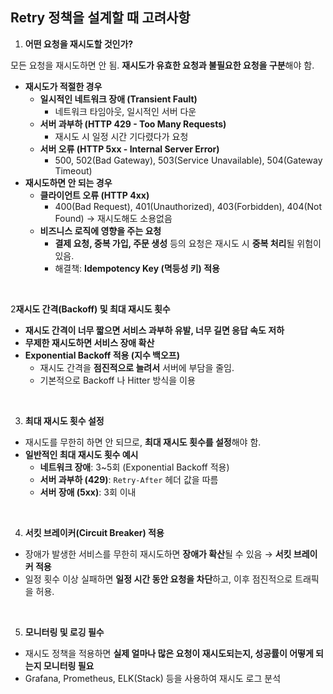 ## Retry 정책을 설계할 때 고려사항

1. **어떤 요청을 재시도할 것인가?**

모든 요청을 재시도하면 안 됨. **재시도가 유효한 요청과 불필요한 요청을 구분**해야 함.

- **재시도가 적절한 경우**
    - **일시적인 네트워크 장애 (Transient Fault)**
        - 네트워크 타임아웃, 일시적인 서버 다운
    - **서버 과부하 (HTTP 429 - Too Many Requests)**
        - 재시도 시 일정 시간 기다렸다가 요청
    - **서버 오류 (HTTP 5xx - Internal Server Error)**
        - 500, 502(Bad Gateway), 503(Service Unavailable), 504(Gateway Timeout)
- **재시도하면 안 되는 경우**
    - **클라이언트 오류 (HTTP 4xx)**
        - 400(Bad Request), 401(Unauthorized), 403(Forbidden), 404(Not Found) → 재시도해도 소용없음
    - **비즈니스 로직에 영향을 주는 요청**
        - **결제 요청, 중복 가입, 주문 생성** 등의 요청은 재시도 시 **중복 처리**될 위험이 있음.
        - 해결책: **Idempotency Key (멱등성 키) 적용**

<br/>

2**재시도 간격(Backoff) 및 최대 재시도 횟수**

- **재시도 간격이 너무 짧으면 서비스 과부하 유발, 너무 길면 응답 속도 저하**
- **무제한 재시도하면 서비스 장애 확산**
- **Exponential Backoff 적용 (지수 백오프)**
    - 재시도 간격을 **점진적으로 늘려서** 서버에 부담을 줄임.
    - 기본적으로 Backoff 나 Hitter 방식을 이용

<br/>

3. **최대 재시도 횟수 설정**

- 재시도를 무한히 하면 안 되므로, **최대 재시도 횟수를 설정**해야 함.
- **일반적인 최대 재시도 횟수 예시**
    - **네트워크 장애**: 3~5회 (Exponential Backoff 적용)
    - **서버 과부하 (429)**: `Retry-After` 헤더 값을 따름
    - **서버 장애 (5xx)**: 3회 이내

<br/>

4. **서킷 브레이커(Circuit Breaker) 적용**

- 장애가 발생한 서비스를 무한히 재시도하면 **장애가 확산**될 수 있음 → **서킷 브레이커 적용**
- 일정 횟수 이상 실패하면 **일정 시간 동안 요청을 차단**하고, 이후 점진적으로 트래픽을 허용.

<br/>

5. **모니터링 및 로깅 필수**

- 재시도 정책을 적용하면 **실제 얼마나 많은 요청이 재시도되는지, 성공률이 어떻게 되는지 모니터링 필요**
- Grafana, Prometheus, ELK(Stack) 등을 사용하여 재시도 로그 분석